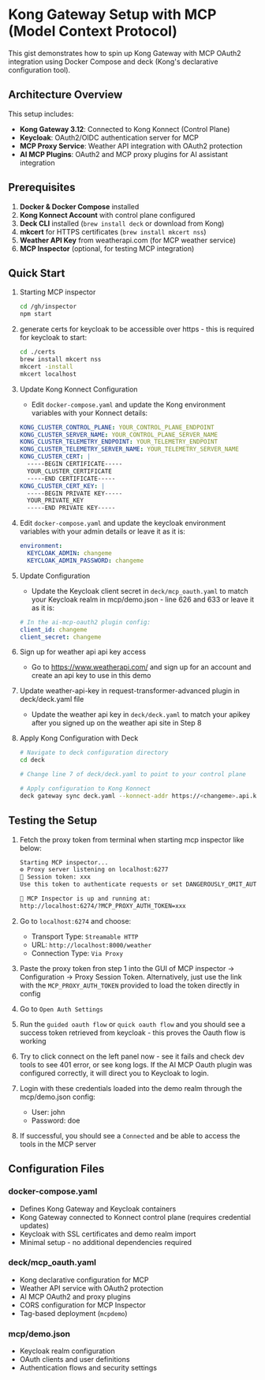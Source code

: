# Kong Gateway Setup with MCP (Model Context Protocol)

This gist demonstrates how to spin up Kong Gateway with MCP OAuth2 integration using Docker Compose and deck (Kong's declarative configuration tool).

## Architecture Overview

This setup includes:

- **Kong Gateway 3.12**: Connected to Kong Konnect (Control Plane)
- **Keycloak**: OAuth2/OIDC authentication server for MCP
- **MCP Proxy Service**: Weather API integration with OAuth2 protection
- **AI MCP Plugins**: OAuth2 and MCP proxy plugins for AI assistant integration

## Prerequisites

1. **Docker & Docker Compose** installed
2. **Kong Konnect Account** with control plane configured
3. **Deck CLI** installed (`brew install deck` or download from Kong)
4. **mkcert** for HTTPS certificates (`brew install mkcert nss`)
5. **Weather API Key** from weatherapi.com (for MCP weather service)
6. **MCP Inspector** (optional, for testing MCP integration)

## Quick Start

1. Starting MCP inspector

   ```sh
   cd /gh/inspector
   npm start
   ```

2. generate certs for keycloak to be accessible over https - this is required for keycloak to start:

   ```bash
   cd ./certs
   brew install mkcert nss
   mkcert -install
   mkcert localhost
   ```

3. Update Kong Konnect Configuration

   - Edit `docker-compose.yaml` and update the Kong environment variables with your Konnect details:

   ```yaml
   KONG_CLUSTER_CONTROL_PLANE: YOUR_CONTROL_PLANE_ENDPOINT
   KONG_CLUSTER_SERVER_NAME: YOUR_CONTROL_PLANE_SERVER_NAME
   KONG_CLUSTER_TELEMETRY_ENDPOINT: YOUR_TELEMETRY_ENDPOINT
   KONG_CLUSTER_TELEMETRY_SERVER_NAME: YOUR_TELEMETRY_SERVER_NAME
   KONG_CLUSTER_CERT: |
     -----BEGIN CERTIFICATE-----
     YOUR_CLUSTER_CERTIFICATE
     -----END CERTIFICATE-----
   KONG_CLUSTER_CERT_KEY: |
     -----BEGIN PRIVATE KEY-----
     YOUR_PRIVATE_KEY
     -----END PRIVATE KEY-----
   ```

4. Edit `docker-compose.yaml` and update the keycloak environment variables with your admin details or leave it as it is:

   ```yaml
   environment:
     KEYCLOAK_ADMIN: changeme
     KEYCLOAK_ADMIN_PASSWORD: changeme
   ```

5. Update Configuration

   - Update the Keycloak client secret in `deck/mcp_oauth.yaml` to match your Keycloak realm in mcp/demo.json - line 626 and 633 or leave it as it is:

   ```yaml
   # In the ai-mcp-oauth2 plugin config:
   client_id: changeme
   client_secret: changeme
   ```

6. Sign up for weather api api key access

   - Go to https://www.weatherapi.com/ and sign up for an account and create an api key to use in this demo

7. Update weather-api-key in request-transformer-advanced plugin in deck/deck.yaml file

   - Update the weather api key in `deck/deck.yaml` to match your apikey after you signed up on the weather api site in Step 8

8. Apply Kong Configuration with Deck

   ```bash
   # Navigate to deck configuration directory
   cd deck

   # Change line 7 of deck/deck.yaml to point to your control plane

   # Apply configuration to Kong Konnect
   deck gateway sync deck.yaml --konnect-addr https://<changeme>.api.konghq.com --konnect-token $YOUR_KONNECT_TOKEN --konnect-control-plane-name $CP_NAME

   ```

## Testing the Setup

1. Fetch the proxy token from terminal when starting mcp inspector like below:

   ```bash
   Starting MCP inspector...
   ⚙️ Proxy server listening on localhost:6277
   🔑 Session token: xxx
   Use this token to authenticate requests or set DANGEROUSLY_OMIT_AUTH=true to disable auth

   🚀 MCP Inspector is up and running at:
   http://localhost:6274/?MCP_PROXY_AUTH_TOKEN=xxx

   ```

2. Go to `localhost:6274` and choose:

   - Transport Type: `Streamable HTTP`
   - URL: `http://localhost:8000/weather`
   - Connection Type: `Via Proxy`

3. Paste the proxy token fron step 1 into the GUI of MCP inspector -> Configuration -> Proxy Session Token. Alternatively, just use the link with the `MCP_PROXY_AUTH_TOKEN` provided to load the token directly in config

4. Go to `Open Auth Settings`

5. Run the `guided oauth flow` or `quick oauth flow` and you should see a success token retrieved from keycloak - this proves the Oauth flow is working

6. Try to click connect on the left panel now - see it fails and check dev tools to see 401 error, or see kong logs. If the AI MCP Oauth plugin was configured correctly, it will direct you to Keycloak to login.

7. Login with these credentials loaded into the demo realm through the mcp/demo.json config:

   - User: john
   - Password: doe

8. If successful, you should see a `Connected` and be able to access the tools in the MCP server

## Configuration Files

### docker-compose.yaml

- Defines Kong Gateway and Keycloak containers
- Kong Gateway connected to Konnect control plane (requires credential updates)
- Keycloak with SSL certificates and demo realm import
- Minimal setup - no additional dependencies required

### deck/mcp_oauth.yaml

- Kong declarative configuration for MCP
- Weather API service with OAuth2 protection
- AI MCP OAuth2 and proxy plugins
- CORS configuration for MCP Inspector
- Tag-based deployment (`mcpdemo`)

### mcp/demo.json

- Keycloak realm configuration
- OAuth clients and user definitions
- Authentication flows and security settings
